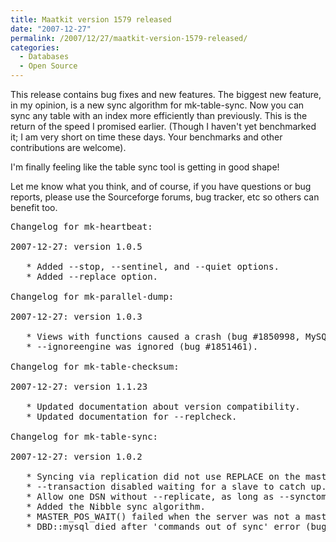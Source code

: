```yaml
---
title: Maatkit version 1579 released
date: "2007-12-27"
permalink: /2007/12/27/maatkit-version-1579-released/
categories:
  - Databases
  - Open Source
---
```


This release contains bug fixes and new features. The biggest new feature, in my opinion, is a new sync algorithm for mk-table-sync. Now you can sync any table with an index more efficiently than previously. This is the return of the speed I promised earlier. (Though I haven't yet benchmarked it; I am very short on time these days. Your benchmarks and other contributions are welcome).

I'm finally feeling like the table sync tool is getting in good shape!

Let me know what you think, and of course, if you have questions or bug reports, please use the Sourceforge forums, bug tracker, etc so others can benefit too.

<pre>Changelog for mk-heartbeat:

2007-12-27: version 1.0.5

   * Added --stop, --sentinel, and --quiet options.
   * Added --replace option.

Changelog for mk-parallel-dump:

2007-12-27: version 1.0.3

   * Views with functions caused a crash (bug #1850998, MySQL bug #29408).
   * --ignoreengine was ignored (bug #1851461).

Changelog for mk-table-checksum:

2007-12-27: version 1.1.23

   * Updated documentation about version compatibility.
   * Updated documentation for --replcheck.

Changelog for mk-table-sync:

2007-12-27: version 1.0.2

   * Syncing via replication did not use REPLACE on the master.
   * --transaction disabled waiting for a slave to catch up.
   * Allow one DSN without --replicate, as long as --synctomaster is given.
   * Added the Nibble sync algorithm.
   * MASTER_POS_WAIT() failed when the server was not a master (bug #1855480).
   * DBD::mysql died after 'commands out of sync' error (bug #1856046).</pre>
